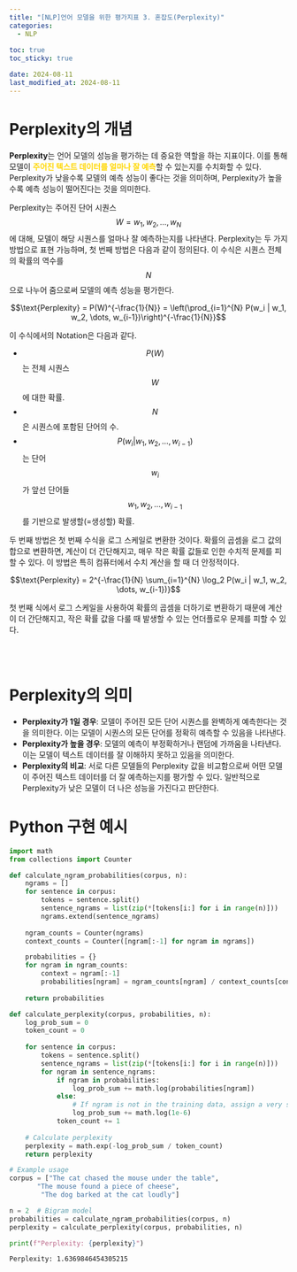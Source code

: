 ```yaml
---
title: "[NLP]언어 모델을 위한 평가지표 3. 혼잡도(Perplexity)"
categories: 
  - NLP
  
toc: true
toc_sticky: true

date: 2024-08-11
last_modified_at: 2024-08-11
---
```


# Perplexity의 개념
**Perplexity**는 언어 모델의 성능을 평가하는 데 중요한 역할을 하는 지표이다. 이를 통해 모델이 <span style="color:gold">**주어진 텍스트 데이터를 얼마나 잘 예측**</span>할 수 있는지를 수치화할 수 있다. Perplexity가 낮을수록 모델의 예측 성능이 좋다는 것을 의미하며, Perplexity가 높을수록 예측 성능이 떨어진다는 것을 의미한다.

Perplexity는 주어진 단어 시퀀스 $$W = w_1, w_2, \dots, w_N$$에 대해, 모델이 해당 시퀀스를 얼마나 잘 예측하는지를 나타낸다. Perplexity는 두 가지 방법으로 표현 가능하며, 첫 번째 방법은 다음과 같이 정의된다. 이 수식은 시퀀스 전체의 확률의 역수를 $$N$$으로 나누어 줌으로써 모델의 예측 성능을 평가한다.

<center>$$\text{Perplexity} = P(W)^{-\frac{1}{N}} = \left(\prod_{i=1}^{N} P(w_i | w_1, w_2, \dots, w_{i-1})\right)^{-\frac{1}{N}}$$</center>

이 수식에서의 Notation은 다음과 같다.
- $$P(W)$$는 전체 시퀀스 $$W$$에 대한 확률.
- $$N$$은 시퀀스에 포함된 단어의 수.
- $$P(w_i \vert w_1, w_2, \dots, w_{i-1})$$는 단어 $$w_i$$가 앞선 단어들 $$w_1, w_2, \dots, w_{i-1}$$를 기반으로 발생할(=생성할) 확률.

두 번째 방법은 첫 번째 수식을 로그 스케일로 변환한 것이다. 확률의 곱셈을 로그 값의 합으로 변환하면, 계산이 더 간단해지고, 매우 작은 확률 값들로 인한 수치적 문제를 피할 수 있다. 이 방법은 특히 컴퓨터에서 수치 계산을 할 때 더 안정적이다.

<center>$$\text{Perplexity} = 2^{-\frac{1}{N} \sum_{i=1}^{N} \log_2 P(w_i | w_1, w_2, \dots, w_{i-1})}$$</center>

첫 번째 식에서 로그 스케일을 사용하여 확률의 곱셈을 더하기로 변환하기 때문에 계산이 더 간단해지고, 작은 확률 값을 다룰 때 발생할 수 있는 언더플로우 문제를 피할 수 있다.

<br/>
<br/>

# Perplexity의 의미
- **Perplexity가 1일 경우**: 모델이 주어진 모든 단어 시퀀스를 완벽하게 예측한다는 것을 의미한다. 이는 모델이 시퀀스의 모든 단어를 정확히 예측할 수 있음을 나타낸다.
- **Perplexity가 높을 경우**: 모델의 예측이 부정확하거나 랜덤에 가까움을 나타낸다. 이는 모델이 텍스트 데이터를 잘 이해하지 못하고 있음을 의미한다.
- **Perplexity의 비교**: 서로 다른 모델들의 Perplexity 값을 비교함으로써 어떤 모델이 주어진 텍스트 데이터를 더 잘 예측하는지를 평가할 수 있다. 일반적으로 Perplexity가 낮은 모델이 더 나은 성능을 가진다고 판단한다.

# Python 구현 예시
```python
import math
from collections import Counter

def calculate_ngram_probabilities(corpus, n):
    ngrams = []
    for sentence in corpus:
        tokens = sentence.split()
        sentence_ngrams = list(zip(*[tokens[i:] for i in range(n)]))
        ngrams.extend(sentence_ngrams)
    
    ngram_counts = Counter(ngrams)
    context_counts = Counter([ngram[:-1] for ngram in ngrams])

    probabilities = {}
    for ngram in ngram_counts:
        context = ngram[:-1]
        probabilities[ngram] = ngram_counts[ngram] / context_counts[context]
    
    return probabilities

def calculate_perplexity(corpus, probabilities, n):
    log_prob_sum = 0
    token_count = 0
    
    for sentence in corpus:
        tokens = sentence.split()
        sentence_ngrams = list(zip(*[tokens[i:] for i in range(n)]))
        for ngram in sentence_ngrams:
            if ngram in probabilities:
                log_prob_sum += math.log(probabilities[ngram])
            else:
                # If ngram is not in the training data, assign a very small probability
                log_prob_sum += math.log(1e-6)
            token_count += 1
    
    # Calculate perplexity
    perplexity = math.exp(-log_prob_sum / token_count)
    return perplexity

# Example usage
corpus = ["The cat chased the mouse under the table",
       "The mouse found a piece of cheese",
        "The dog barked at the cat loudly"]

n = 2  # Bigram model
probabilities = calculate_ngram_probabilities(corpus, n)
perplexity = calculate_perplexity(corpus, probabilities, n)

print(f"Perplexity: {perplexity}")
```
```bash
Perplexity: 1.6369846454305215
```
